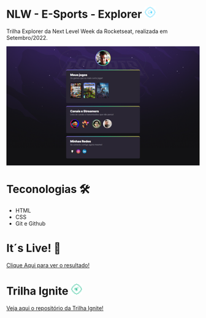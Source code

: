 # NLW - E-Sports - Explorer ![explorer-track-logo](./.github/explorer-track-logo.png)
Trilha Explorer da Next Level Week da Rocketseat, realizada em Setembro/2022.

![preview](./.github/screenshot.png)

# Teconologias 🛠️
- HTML
- CSS
- Git e Github

# It´s Live! 🔗

<a href="https://enyus.github.io/nlwesportsexplorer/">Clique Aqui para ver o resultado!</a>

# Trilha Ignite ![ignite-track-logo](./.github/ignite-track-logo.png)

<a href="https://github.com/Enyus/nlwesportsignite">Veja aqui o repositório da Trilha Ignite!</a>